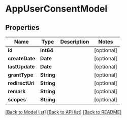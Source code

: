 # AppUserConsentModel

## Properties
Name | Type | Description | Notes
------------ | ------------- | ------------- | -------------
**id** | **Int64** |  | [optional] 
**createDate** | **Date** |  | [optional] 
**lastUpdate** | **Date** |  | [optional] 
**grantType** | **String** |  | [optional] 
**redirectUri** | **String** |  | [optional] 
**remark** | **String** |  | [optional] 
**scopes** | **String** |  | [optional] 

[[Back to Model list]](../README.md#documentation-for-models) [[Back to API list]](../README.md#documentation-for-api-endpoints) [[Back to README]](../README.md)


